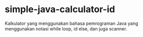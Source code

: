 # simple-java-calculator-id

Kalkulator yang menggunakan bahasa pemrograman Java yang menggunakan notasi while loop, id else, dan juga scanner.
